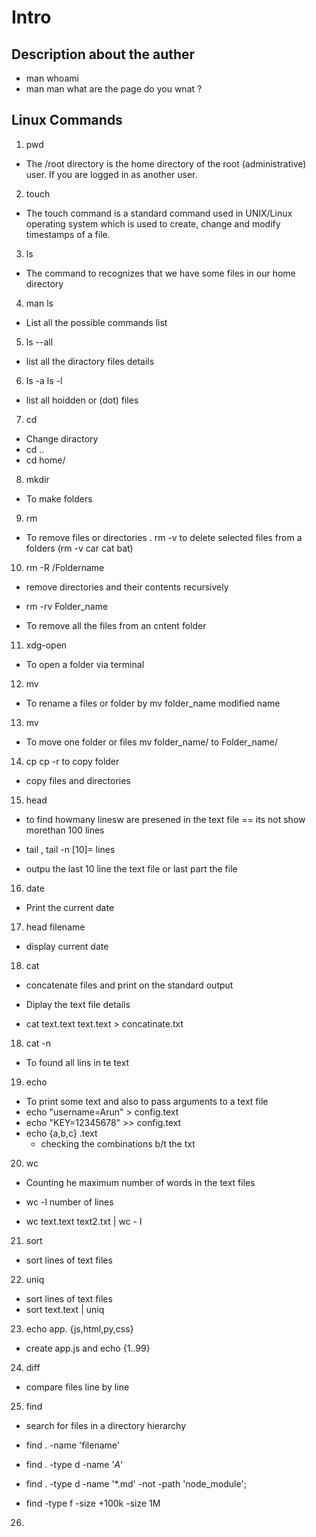 # Intro

## Description about the auther 
- man whoami
- man man what are the page do you wnat ?

## Linux Commands
1. pwd 

  - The /root directory is the home directory of the root (administrative) user. If you are logged in as another user.

2. touch 

  - The touch command is a standard command used in UNIX/Linux operating system which is used to create, change and modify timestamps of a file.

3. ls

  - The command to recognizes that we have some files in our home directory

4. man ls 

  - List all the possible commands list

5. ls --all

  - list all the diractory files details 

6. ls -a ls -l

  - list all hoidden or (dot) files 

7. cd 

  - Change diractory 
  - cd ..
  - cd home/ 

8. mkdir

  - To make folders

9. rm 

  - To remove files or directories
  . rm -v to delete selected files from a folders (rm -v car cat bat)

10. rm -R /Foldername

   - remove directories and their contents recursively

   - rm -rv Folder_name
   - To remove all the files from an cntent folder

11. xdg-open

   - To open a folder via terminal

12. mv

  - To rename a files or folder by mv folder_name modified name 

13. mv 

-  To move one folder or files mv folder_name/ to Folder_name/

14. cp cp -r to copy folder

  - copy files and directories

15. head 
 
  - to find howmany linesw are presened in the text file == its not show morethan 100 lines

  - tail , tail -n [10]= lines 
  
  - outpu the last 10 line the text file or last part the file 

16. date 

  - Print the current date 

17. head filename

  - display current date

18. cat 

   - concatenate files and print on the standard output
   - Diplay the text file details 

   - cat text.text text.text > concatinate.txt

18. cat -n 

   - To found all lins in te text    

19. echo 
  
   - To print some text and also to pass arguments to a text file 
   - echo "username=Arun" > config.text
   - echo "KEY=12345678" >> config.text
   - echo {a,b,c} .text
     - checking the combinations b/t the txt

20. wc

  - Counting he maximum number of words in the text files 

  - wc -l number of lines

  - wc text.text text2.txt | wc - l  

21. sort

  - sort lines of text files

22. uniq

  - sort lines of text files
  - sort text.text | uniq 

23.  echo app. {js,html,py,css}

  - create app.js and echo {1..99}

24. diff 

   - compare files line by line

25. find 

  - search for files in a directory hierarchy
  
  - find . -name 'filename'

  - find . -type d -name '*A*'
  
  - find . -type d -name '*.md' -not -path 'node_module';
  
  - find -type f -size +100k -size 1M 
26.  
